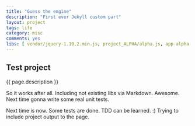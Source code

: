 ```yaml
---
title: "Guess the engine"
description: "First ever Jekyll custom part"
layout: project
tags: life
category: misc
comments: yes
libs: [ vendor/jquery-1.10.2.min.js, project_ALPHA/alpha.js, app-alpha.js ]
---
```

## Test project
{{ page.description }}

So it works after all. Including not existing libs via Markdown. Awesome. Next time gonna write some real unit tests.

Next time is now. Some tests are done. TDD can be learned. :) Trying to include project output to the page.

<div class="draw-container" />